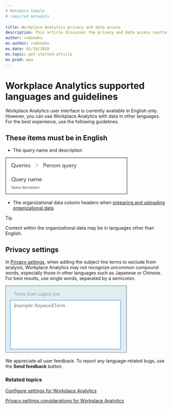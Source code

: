 ```yaml
---
# Metadata Sample
# required metadata

title: Workplace Analytics privacy and data access
description: This article discusses the privacy and data access controls available in Workplace Analytics and  
author: rodonahu
ms.author: rodonahu
ms.date: 01/19/2018
ms.topic: get-started-article
ms.prod: wpa
---
```

# Workplace Analytics supported languages and guidelines

Workplace Analytics user interface is currently available in English only. However, you can use Workplace Analytics with data in other languages. For the best experience, use the following guidelines.

## These items must be in English 
* The query name and description

![Query name and description](../Images/WpA/Overview/query-name-description.png)
* The organizational data column headers when [preparing and uploading organizational data](../Use/Prepare-and-upload-organizational-data.md)

> [!TIP]
> Content within the organizational data may be in languages other than English.

## Privacy settings

In [Privacy settings](../use/settings#privacy-settings), when adding the subject line terms to exclude from analysis, Workplace Analytics may not recognize uncommon compound words, especially those in other languages such as Japanese or Chinese. For best results, use single words, separated by a semicolon.

![Exclude terms from subject line](../Images/WpA/Overview/exclude-terms-from-subject-line.png)
 
We appreciate all user feedback. To report any language-related bugs, use the **Send feedback** button.

### Related topics
[Configure settings for Workplace Analytics](../use/settings)

[Privacy settings considerations for Workplace Analytics](../use/privacy-considerations.md)
